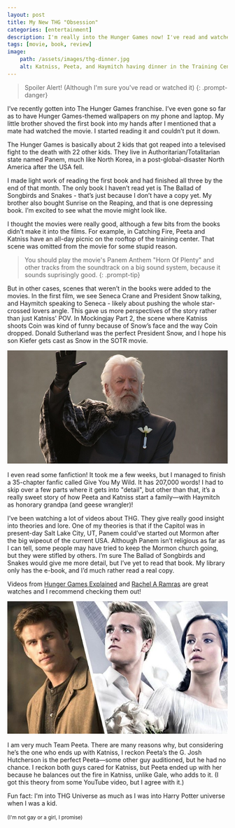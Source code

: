 ```yaml
---
layout: post
title: My New THG "Obsession"
categories: [entertainment]
description: I'm really into the Hunger Games now! I've read and watched everything (incl. SOTR) except the Snow prequel.
tags: [movie, book, review]
image:
    path: /assets/images/thg-dinner.jpg
    alt: Katniss, Peeta, and Haymitch having dinner in the Training Centre. (Effie is just out of shot)
---
```

>Spoiler Alert! (Although I'm sure you've read or watched it)
{: .prompt-danger}

I’ve recently gotten into The Hunger Games franchise. I’ve even gone so far as to have Hunger Games-themed wallpapers on my phone and laptop.
My little brother shoved the first book into my hands after I mentioned that a mate had watched the movie. I started reading it and couldn’t put it down.

The Hunger Games is basically about 2 kids that got reaped into a televised fight to the death with 22 other kids. They live in Authoritarian/Totalitarian state named Panem, much like North Korea, in a post-global-disaster North America after the USA fell.

I made light work of reading the first book and had finished all three by the end of that month.
The only book I haven’t read yet is The Ballad of Songbirds and Snakes - that’s just because I don’t have a copy yet.
My brother also bought Sunrise on the Reaping, and that is one depressing book. I’m excited to see what the movie might look like.

I thought the movies were really good, although a few bits from the books didn’t make it into the films. For example, in Catching Fire, Peeta and Katniss have an all-day picnic on the rooftop of the training center. That scene was omitted from the movie for some stupid reason.

> You should play the movie's Panem Anthem "Horn Of Plenty" and other tracks from the soundtrack on a big sound system, because it sounds suprisingly good.
{: .prompt-tip}

But in other cases, scenes that weren’t in the books were added to the movies. In the first film, we see Seneca Crane and President Snow talking, and Haymitch speaking to Seneca - likely about pushing the whole star-crossed lovers angle. This gave us more perspectives of the story rather than just Katniss' POV.
In Mockingjay Part 2, the scene where Katniss shoots Coin was kind of funny because of Snow’s face and the way Coin dropped. Donald Sutherland was the perfect President Snow, and I hope his son Kiefer gets cast as Snow in the SOTR movie.

![Snow waving to the crowd.](/assets/images/thg-snow.jpg)

I even read some fanfiction! It took me a few weeks, but I managed to finish a 35-chapter fanfic called Give You My Wild. It has 207,000 words! I had to skip over a few parts where it gets into "detail", but other than that, it’s a really sweet story of how Peeta and Katniss start a family—with Haymitch as honorary grandpa (and geese wrangler)!

I’ve been watching a lot of videos about THG. They give really good insight into theories and lore. One of my theories is that if the Capitol was in present-day Salt Lake City, UT, Panem could’ve started out Mormon after the big wipeout of the current USA.
Although Panem isn’t religious as far as I can tell, some people may have tried to keep the Mormon church going, but they were stifled by others. I’m sure The Ballad of Songbirds and Snakes would give me more detail, but I’ve yet to read that book. My library only has the e-book, and I’d much rather read a real copy.

Videos from [Hunger Games Explained]() and [Rachel A Ramras](https://www.youtube.com/@RachelARamras) are great watches and I recommend checking them out!

![Snow laughing](/assets/images/thg-peetagale.jpg)

I am very much Team Peeta. There are many reasons why, but considering he’s the one who ends up with Katniss, I reckon Peeta’s the G. Josh Hutcherson is the perfect Peeta—some other guy auditioned, but he had no chance.
I reckon both guys cared for Katniss, but Peeta ended up with her because he balances out the fire in Katniss, unlike Gale, who adds to it. (I got this theory from some YouTube video, but I agree with it.)

Fun fact: I'm into THG Universe as much as I was into Harry Potter universe when I was a kid.

<small>(I'm not gay or a girl, I promise)</small>